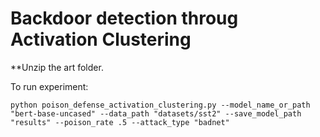 # Backdoor detection throug Activation Clustering

**Unzip the art folder.

To run experiment:

```
python poison_defense_activation_clustering.py --model_name_or_path "bert-base-uncased" --data_path "datasets/sst2" --save_model_path "results" --poison_rate .5 --attack_type "badnet"
```
